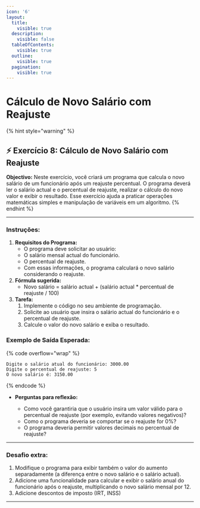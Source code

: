 ```yaml
---
icon: '6'
layout:
  title:
    visible: true
  description:
    visible: false
  tableOfContents:
    visible: true
  outline:
    visible: true
  pagination:
    visible: true
---
```


# Cálculo de Novo Salário com Reajuste

{% hint style="warning" %}
## ⚡️ Exercício 8:  Cálculo de Novo Salário com Reajuste



**Objectivo:** Neste exercício, você criará um programa que calcula o novo salário de um funcionário após um reajuste percentual. O programa deverá ler o salário actual e o percentual de reajuste, realizar o cálculo do novo valor e exibir o resultado. Esse exercício ajuda a praticar operações matemáticas simples e manipulação de variáveis em um algoritmo.
{% endhint %}



***



### **Instruções:**

1. **Requisitos do Programa:**
   * O programa deve solicitar ao usuário:
   * O salário mensal actual do funcionário.
   * O percentual de reajuste.
   * Com essas informações, o programa calculará o novo salário considerando o reajuste.
2. **Fórmula sugerida:**
   * Novo salário = salário actual + (salário actual \* percentual de reajuste / 100)
3. **Tarefa:**
   1. Implemente o código no seu ambiente de programação.
   2. Solicite ao usuário que insira o salário actual do funcionário e o percentual de reajuste.
   3. Calcule o valor do novo salário e exiba o resultado.

### **Exemplo de Saída Esperada:**

{% code overflow="wrap" %}
```
Digite o salário atual do funcionário: 3000.00
Digite o percentual de reajuste: 5
O novo salário é: 3150.00
```
{% endcode %}

*   **Perguntas para reflexão:**

    * Como você garantiria que o usuário insira um valor válido para o percentual de reajuste (por exemplo, evitando valores negativos)?
    * Como o programa deveria se comportar se o reajuste for 0%?
    * O programa deveria permitir valores decimais no percentual de reajuste?



***



### **Desafio extra:**

1. Modifique o programa para exibir também o valor do aumento separadamente (a diferença entre o novo salário e o salário actual).
2. Adicione uma funcionalidade para calcular e exibir o salário anual do funcionário após o reajuste, multiplicando o novo salário mensal por 12.
3. Adicione descontos de imposto (IRT, INSS)









***


